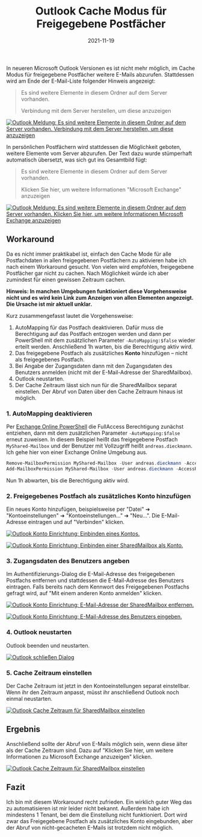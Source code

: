 ﻿---
aliases:
    - exchange-online-cache-mode-shared-mailboxes
slug: Exchange-Online-Cache-Mode-Shared-Mailboxes
title: Outlook Cache Modus für Freigegebene Postfächer
contenttags: [exchange, exchange online, shared mailbox, freigegebenes postfach]
image: /images/2021/2021-11-19-Es-sind-weitere-Elemente-in-diesem-Ordner-auf-dem-Server-vorhanden_Zoomed.png
imageAlt: A screenshot showing a Microsoft Teams Meeting invite with a dial-in phone number.
date: 2021-11-19
---

In neueren Microsoft Outlook Versionen es ist nicht mehr möglich, im Cache Modus für freigegebene Postfächer weitere E-Mails abzurufen. Stattdessen wird am Ende der E-Mail-Liste folgender Hinweis angezeigt:

> Es sind weitere Elemente in diesem Ordner auf dem Server vorhanden.
>
> Verbindung mit dem Server herstellen, um diese anzuzeigen

[![Outlook Meldung: Es sind weitere Elemente in diesem Ordner auf dem Server vorhanden. Verbindung mit dem Server herstellen, um diese anzuzeigen](/images/2021/2021-11-19-Es-sind-weitere-Elemente-in-diesem-Ordner-auf-dem-Server-vorhanden_Zoomed.png "Outlook Meldung: Es sind weitere Elemente in diesem Ordner auf dem Server vorhanden. Verbindung mit dem Server herstellen, um diese anzuzeigen")](/images/2021/2021-11-19-Es-sind-weitere-Elemente-in-diesem-Ordner-auf-dem-Server-vorhanden_Zoomed.png)

In persönlichen Postfächern wird stattdessen die Möglichkeit geboten, weitere Elemente vom Server abzurufen. Der Text dazu wurde stümperhaft automatisch übersetzt, was sich gut ins Gesamtbild fügt:

> Es sind weitere Elemente in diesem Ordner auf dem Server vorhanden.
>
> Klicken Sie hier, um weitere Informationen "Microsoft Exchange" anzuzeigen

[![Outlook Meldung: Es sind weitere Elemente in diesem Ordner auf dem Server vorhanden. Klicken Sie hier, um weitere Informationen Microsoft Exchange anzuzeigen](/images/2021/2021-11-19_Es-sind-weitere-Elemente-in-diesem-Ordner-auf-dem-Server-vorhanden-weitere-Informationen_Zoomed.png "Outlook Meldung: Es sind weitere Elemente in diesem Ordner auf dem Server vorhanden. Klicken Sie hier, um weitere Informationen Microsoft Exchange anzuzeigen")](/images/2021/2021-11-19_Es-sind-weitere-Elemente-in-diesem-Ordner-auf-dem-Server-vorhanden-weitere-Informationen_Zoomed.png)

## Workaround

Da es nicht immer praktikabel ist, einfach den Cache Mode für alle Postfachdaten in allen freigegebenen Postfächern zu aktivieren habe ich nach einem Workaround gesucht. Von vielen wird empfohlen, freigegebene Postfächer gar nicht zu cachen. Nach Möglichkeit würde ich aber zumindest für einen gewissen Zeitraum cachen.

**Hinweis: In manchen Umgebungen funktioniert diese Vorgehensweise nicht und es wird kein Link zum Anzeigen von allen Elementen angezeigt. Die Ursache ist mir aktuell unklar.**

Kurz zusammengefasst lautet die Vorgehensweise:

1. AutoMapping für das Postfach deaktivieren. Dafür muss die Berechtigung auf das Postfach entzogen werden und dann per PowerShell mit dem zusätzlichen Parameter `-AutoMapping:$false` wieder erteilt werden. Anschließend 1h warten, bis die Berechtigung aktiv wird.
1. Das freigegebene Postfach als zusätzliches **Konto** hinzufügen – nicht als freigegebenes Postfach.
1. Bei Angabe der Zugangsdaten dann mit den Zugangsdaten des Benutzers anmelden (nicht mit der E-Mail-Adresse der SharedMailbox).
1. Outlook neustarten.
1. Der Cache Zeitraum lässt sich nun für die SharedMailbox separat einstellen. Der Abruf von Daten über den Cache Zeitraum hinaus ist möglich.

### 1. AutoMapping deaktivieren

Per [Exchange Online PowerShell](https://docs.microsoft.com/de-de/powershell/exchange/exchange-online-powershell?view=exchange-ps) die FullAccess Berechtigung zunächst entziehen, dann mit dem zusätzlichen Parameter `-AutoMapping:$false` erneut zuweisen. In diesem Beispiel heißt das freigegebene Postfach `MyShared-Mailbox` und der Benutzer mit Vollzugriff heißt `andreas.dieckmann`. Ich gehe hier von einer Exchange Online Umgebung aus.

```powershell
Remove-MailboxPermission MyShared-Mailbox -User andreas.dieckmann -AccessRights fullaccess
Add-MailboxPermission MyShared-Mailbox -User andreas.dieckmann -AccessRights fullaccess -AutoMapping:$false
```

Nun 1h abwarten, bis die Berechtigung aktiv wird.

### 2. Freigegebenes Postfach als zusätzliches Konto hinzufügen

Ein neues Konto hinzufügen, beispielsweise per "Datei" ➔ "Kontoeinstellungen" ➔ "Kontoeinstellungen..." ➔ "Neu...".
Die E-Mail-Adresse eintragen und auf "Verbinden" klicken.

[![Outlook Konto Einrichtung: Einbinden eines Kontos.](/images/2021/2021-11-19-E-Mail-Konto-Einrichtung-01.png "Outlook Konto Einrichtung: Einbinden einer SharedMailbox als Konto.")](/images/2021/2021-11-19-E-Mail-Konto-Einrichtung-01.png)

[![Outlook Konto Einrichtung: Einbinden einer SharedMailbox als Konto.](/images/2021/2021-11-19-E-Mail-Konto-Einrichtung-02.png "Outlook Konto Einrichtung: Einbinden einer SharedMailbox als Konto.")](/images/2021/2021-11-19-E-Mail-Konto-Einrichtung-02.png)

### 3. Zugangsdaten des Benutzers angeben

Im Authentifizierungs-Dialog die E-Mail-Adresse des freigegebenen Postfachs entfernen und stattdessen die E-Mail-Adresse des Benutzers eintragen. Falls bereits nach dem Kennwort des Freigegebenen Postfachs gefragt wird, auf "Mit einem anderen Konto anmelden" klicken.

[![Outlook Konto Einrichtung: E-Mail-Adresse der SharedMailbox entfernen.](/images/2021/2021-11-19-E-Mail-Konto-Einrichtung-03.png "Outlook Konto Einrichtung: E-Mail-Adresse der SharedMailbox entfernen.")](/images/2021/2021-11-19-E-Mail-Konto-Einrichtung-03.png)

[![Outlook Konto Einrichtung: E-Mail-Adresse des Benutzers eingeben.](/images/2021/2021-11-19-E-Mail-Konto-Einrichtung-04.png "Outlook Konto Einrichtung: E-Mail-Adresse des Benutzers eingeben.")](/images/2021/2021-11-19-E-Mail-Konto-Einrichtung-04.png)

### 4. Outlook neustarten

Outlook beenden und neustarten.

[![Outlook schließen Dialog](/images/2021/2021-11-19-Close-Outlook.png "Outlook schließen Dialog")](/images/2021/2021-11-19-Close-Outlook.png)

### 5. Cache Zeitraum einstellen

Der Cache Zeitraum ist jetzt in den Kontoeinstellungen separat einstellbar. Wenn ihr den Zeitraum anpasst, müsst ihr anschließend Outlook noch einmal neustarten.

[![Outlook Cache Zeitraum für SharedMailbox einstellen](/images/2021/2021-11-19-E-Mail-Konto-Cache-Zeitraum.png "Outlook Cache Zeitraum für SharedMailbox einstellen")](/images/2021/2021-11-19-E-Mail-Konto-Cache-Zeitraum.png)

## Ergebnis

Anschließend sollte der Abruf von E-Mails möglich sein, wenn diese älter als der Cache Zeitraum sind. Dazu auf "Klicken Sie hier, um weitere Informationen zu Microsoft Exchange anzuzeigen" klicken.

[![Outlook Cache Zeitraum für SharedMailbox einstellen](/images/2021/2021-11-19_Es-sind-weitere-Elemente-in-diesem-Ordner-auf-dem-Server-vorhanden-weitere-Informationen.png "Outlook Cache Zeitraum für SharedMailbox einstellen")](/images/2021/2021-11-19_Es-sind-weitere-Elemente-in-diesem-Ordner-auf-dem-Server-vorhanden-weitere-Informationen.png)

## Fazit

Ich bin mit diesem Workaround recht zufrieden. Ein wirklich guter Weg das zu automatisieren ist mir leider nicht bekannt. Außerdem habe ich mindestens 1 Tenant, bei dem die Einstellung nicht funktioniert. Dort wird zwar das Freigegebene Postfach als zusätzliches Konto eingebunden, aber der Abruf von nicht-gecacheten E-Mails ist trotzdem nicht möglich.
